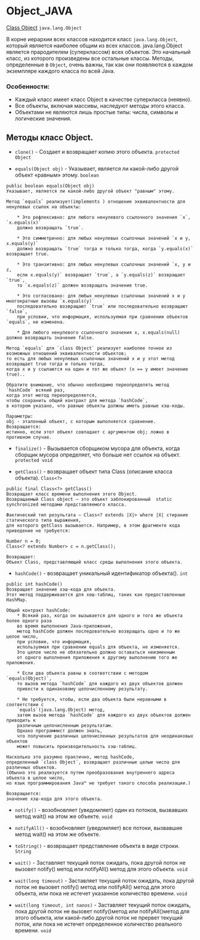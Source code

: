 # Object_JAVA
[Class Object](https://docs.oracle.com/javase/8/docs/api/java/lang/Object.html) `java.lang.Object`

В корне иерархии всех классов находится класс `java.lang.Object`, который является наиболее общим из всех классов. java.lang.Object является прародителем (суперклассом) всех объектов. 
Это начальный класс, из которого произведены все остальные классы. Методы, определенные в `Object`, очень важны, так как они появляются в каждом экземпляре каждого класса по всей Java.


### Особенности:
* Каждый класс имеет класс Object в качестве суперкласса (неявно).
* Все объекты, включая массивы, наследуют методы этого класса.
* Объектами не являются лишь простые типы: числа, символы и логические значения.

## Методы класс Object.

* `clone()` - Создает и возвращает копию этого объекта. `protected Object`

* `equals(Object obj)` - Указывает, является ли какой-либо другой объект «равным» этому. `boolean`

```
public boolean equals(Object obj)
Указывает, является ли какой-либо другой объект "равным" этому.

Метод `equals` реализует(implements ) отношение эквивалентности для ненулевых ссылок на объекты:

	* Это рефлексивно: для любого ненулевого ссылочного значения `x`, `x.equals(x)`
 	должно возвращать `true`.

	* Это симметрично: для любых ненулевых ссылочных значений `x и y, x.equals(y)`
 	должно возвращать `true` тогда и только тогда, когда `y.equals(x)` возвращает true.

	* Это транзитивно: для любых ненулевых ссылочных значений `x, y и z,
 	если x.equals(y)` возвращает `true`, а `y.equals(z)` возвращает `true`,
  	то `x.equals(z)` должен возвращать значение true.

	* Это согласовано: для любых ненулевых ссылочных значений x и y многократные вызовы `x.equals(y)`
	последовательно возвращают `true` или последовательно возвращают `false`,
	при условии, что информация, используемая при сравнении объектов `equals`, не изменена.

	* Для любого ненулевого ссылочного значения x, x.equals(null) должно возвращать значение false.

Метод `equals` для `class Object` реализует наиболее точное из возможных отношений эквивалентности объектов;
то есть для любых ненулевых ссылочных значений x и y этот метод возвращает true тогда и только тогда,
когда x и y ссылаются на один и тот же объект (x == y имеет значение true)..

Обратите внимание, что обычно необходимо переопределять метод `hashCode` всякий раз,
когда этот метод переопределяется,
чтобы сохранить общий контракт для метода `hashCode`,
в котором указано, что равные объекты должны иметь равные хэш-коды.

Параметры:
obj - эталонный объект, с которым выполняется сравнение.
Возвращается:
истинно, если этот объект совпадает с аргументом obj; ложно в противном случае.
```

* `finalize()` - Вызывается сборщиком мусора для объекта,
когда сборщик мусора определяет, что больше нет ссылок на объект. `protected void`

* `getClass()` - возвращает объект типа Class (описание класса объекта). `Class<?>`

```
public final Class<?> getClass()
Возвращает класс времени выполнения этого Object.
Возвращаемый Class object — это объект заблокированный  static synchronized методами представляемого класса.

Фактический тип результата — Class<? extends |X|> where |X| стирание статического типа выражения,
для которого getClass вызывается. Например, в этом фрагменте кода приведение не требуется:

Number n = 0;
Class<? extends Number> c = n.getClass();

Возвращает:
Объект Class, представляющий класс среды выполнения этого объекта.
```


* `hashCode()` - возвращает уникальный идентификатор объекта(). `int`

```
public int hashCode()
Возвращает значение хэш-кода для объекта.
Этот метод поддерживается для хеш-таблиц, таких как предоставленные HashMap.

Общий контракт hashCode:
	* Всякий раз, когда он вызывается для одного и того же объекта более одного раза
 	во время выполнения Java-приложения,
	метод hashCode должен последовательно возвращать одно и то же целое число,
 	при условии, что информация,
	используемая при сравнении equals для объекта, не изменяется.
	Это целое число не обязательно должно оставаться неизменным
 	от одного выполнения приложения к другому выполнению того же приложения.

	* Если два объекта равны в соответствии с методом `equals(Object)`,
	то вызов метода `hashCode` для каждого из двух объектов должен
 	привести к одинаковому целочисленному результату.

	* Не требуется, чтобы, если два объекта были неравными в соответствии с
 	`equals`(java.lang.Object) метод,
	затем вызов метода `hashCode` для каждого из двух объектов должен приводить к
 	различным целочисленным результатам.
	Однако программист должен знать,
	что получение различных целочисленных результатов для неодинаковых объектов
 	может повысить производительность хэш-таблиц.

Насколько это разумно практично, метод hashCode,
определенный `class Object`, возвращает различные целые числа для различных объектов.
(Обычно это реализуется путем преобразования внутреннего адреса объекта в целое число,
но язык программирования Java™ не требует такого способа реализации.)

Возвращается:
значение хэш-кода для этого объекта.
```


* `notify()` - возобновляет (уведомляет) один из потоков, вызвавших метод wait() на этом же объекте. `void`

* `notifyAll()` - возобновляет (уведомляет) все потоки, вызвавшие метод wait() на этом же объекте.

* `toString()` - возвращает представление объекта в виде строки. `String`

* `wait()` - Заставляет текущий поток ожидать, пока другой поток не вызовет notify() метод или notifyAll() метод для этого объекта. `void`

* `wait(long timeout)` - Заставляет текущий поток ожидать, пока другой поток не вызовет notify() метод или notifyAll() метод для этого объекта,
или пока не истечет указанное количество времени. `void`

* `wait(long timeout, int nanos)` - Заставляет текущий поток ожидать, пока другой поток не вызовет notify()метод или notifyAll()метод для этого объекта,
или какой-либо другой поток не прервет текущий поток, или пока не истечет определенное количество реального времени. `void`










